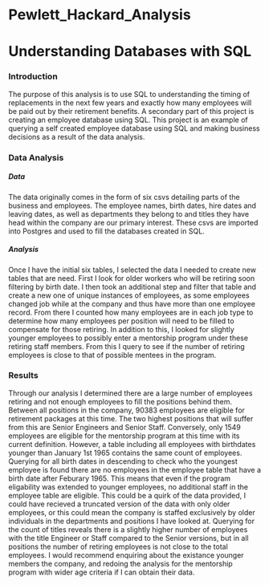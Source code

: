 # Pewlett_Hackard_Analysis

# Understanding Databases with SQL

### Introduction

The purpose of this analysis is to use SQL to understanding the timing of replacements in the next few years and exactly how many employees will be paid out by their retirement benefits. A secondary part of this project is creating an employee database using SQL. This project is an example of querying a self created employee database using SQL and making business decisions as a result of the data analysis.

### Data Analysis

##### Data

The data originally comes in the form of six csvs detailing parts of the business and employees. The employee names, birth dates, hire dates and leaving dates, as well as departments they belong to and titles they have head within the company are our primary interest. These csvs are imported into Postgres and used to fill the databases created in SQL.

##### Analysis

Once I have the initial six tables, I selected the data I needed to create new tables that are need. First I look for older workers who will be retiring soon filtering by birth date. I then took an additional step and filter that table and create a new one of unique instances of employees, as some employees changed job while at the company and thus have more than one employee record. From there I counted how many employees are in each job type to determine how many employees per position will need to be filled to compensate for those retiring. In addition to this, I looked for slightly younger employees to possibly enter a mentorship program under these retiring staff members. From this I query to see if the number of retiring employees is close to that of possible mentees in the program.

### Results

Through our analysis I determined there are a large number of employees retiring and not enough employees to fill the positions behind them. Between all positions in the company, 90383 employees are eligible for retirement packages at this time. The two highest positions that will suffer from this are Senior Engineers and Senior Staff. Conversely, only 1549 employees are eligible for the mentorship program at this time with its current definition. However, a table including all employees with birthdates younger than January 1st 1965 contains the same count of employees. Querying for all birth dates in descending to check who the youngest employee is found there are no employees in the employee table that have a birth date after Feburary 1965. This means that even if the program eligability was extended to younger employees, no additional staff in the employee table are eligible. This could be a quirk of the data provided, I could have recieved a truncated version of the data with only older employees, or this could mean the company is staffed exclusively by older individuals in the departments and positions I have looked at. Querying for the count of titles reveals there is a slightly higher number of employees with the title Engineer or Staff compared to the Senior versions, but in all positions the number of retiring employees is not close to the total employees. I would recommend enquiring about the existance younger members the company, and redoing the analysis for the mentorship program with wider age criteria if I can obtain their data.
